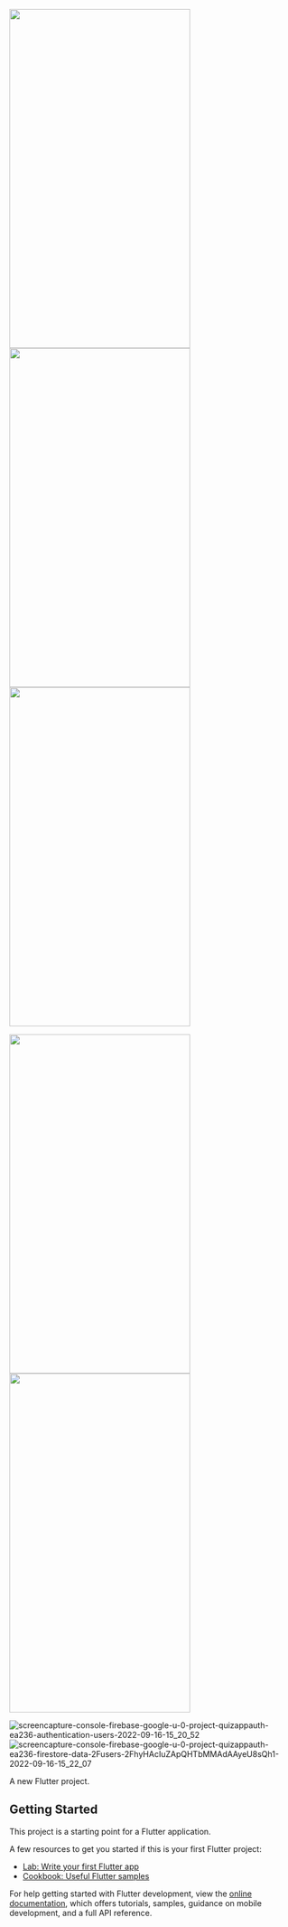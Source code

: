<img src="https://user-images.githubusercontent.com/73254785/190609037-f3044451-988a-4103-a314-93556a3a0b62.jpeg" width="320" height="600">     <img src="https://user-images.githubusercontent.com/73254785/190609799-072982c5-79f5-43ac-bc22-413d2d3d3633.jpeg" margin-right="5" width="320" height="600">     <img src="https://user-images.githubusercontent.com/73254785/190616459-9bd59892-8fb8-4ebc-b98a-996c99feca2b.jpeg" margin-right="5" width="320" height="600">

<img src="https://user-images.githubusercontent.com/73254785/190617215-dc2b4ea8-e13e-46c2-aede-5297a1ccc688.jpeg" width="320" height="600">     <img src="https://user-images.githubusercontent.com/73254785/190617308-49d9b927-c647-45b2-8e22-8c8804220d31.jpeg" margin-right="5" width="320" height="600">    





![screencapture-console-firebase-google-u-0-project-quizappauth-ea236-authentication-users-2022-09-16-15_20_52](https://user-images.githubusercontent.com/73254785/190604626-7bfdac93-35bd-4f43-9273-2d46fc00cd45.png)
![screencapture-console-firebase-google-u-0-project-quizappauth-ea236-firestore-data-2Fusers-2FhyHAcIuZApQHTbMMAdAAyeU8sQh1-2022-09-16-15_22_07](https://user-images.githubusercontent.com/73254785/190604686-8e4f6f06-ba58-45d0-ba24-e69e2289d0b6.png)



A new Flutter project.

## Getting Started

This project is a starting point for a Flutter application.

A few resources to get you started if this is your first Flutter project:

- [Lab: Write your first Flutter app](https://docs.flutter.dev/get-started/codelab)
- [Cookbook: Useful Flutter samples](https://docs.flutter.dev/cookbook)

For help getting started with Flutter development, view the
[online documentation](https://docs.flutter.dev/), which offers tutorials,
samples, guidance on mobile development, and a full API reference.
